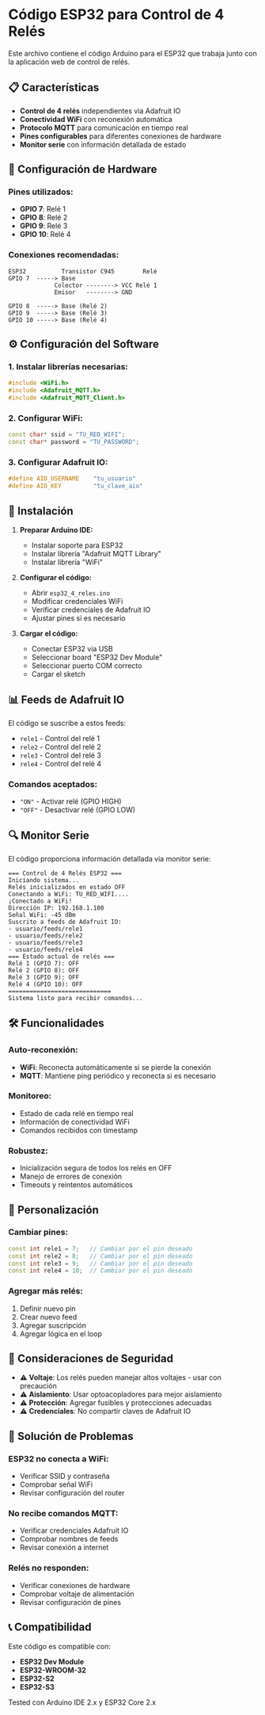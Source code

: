 # Código ESP32 para Control de 4 Relés

Este archivo contiene el código Arduino para el ESP32 que trabaja junto con la aplicación web de control de relés.

## 📋 Características

- **Control de 4 relés** independientes via Adafruit IO
- **Conectividad WiFi** con reconexión automática
- **Protocolo MQTT** para comunicación en tiempo real
- **Pines configurables** para diferentes conexiones de hardware
- **Monitor serie** con información detallada de estado

## 🔧 Configuración de Hardware

### Pines utilizados:
- **GPIO 7**: Relé 1
- **GPIO 8**: Relé 2
- **GPIO 9**: Relé 3  
- **GPIO 10**: Relé 4

### Conexiones recomendadas:
```
ESP32          Transistor C945        Relé
GPIO 7  -----> Base               
             Colector --------> VCC Relé 1
             Emisor   --------> GND
             
GPIO 8  -----> Base (Relé 2)
GPIO 9  -----> Base (Relé 3)  
GPIO 10 -----> Base (Relé 4)
```

## ⚙️ Configuración del Software

### 1. Instalar librerías necesarias:
```cpp
#include <WiFi.h>
#include <Adafruit_MQTT.h>
#include <Adafruit_MQTT_Client.h>
```

### 2. Configurar WiFi:
```cpp
const char* ssid = "TU_RED_WIFI";      
const char* password = "TU_PASSWORD";  
```

### 3. Configurar Adafruit IO:
```cpp
#define AIO_USERNAME    "tu_usuario"
#define AIO_KEY         "tu_clave_aio"
```

## 🚀 Instalación

1. **Preparar Arduino IDE:**
   - Instalar soporte para ESP32
   - Instalar librería "Adafruit MQTT Library"
   - Instalar librería "WiFi"

2. **Configurar el código:**
   - Abrir `esp32_4_reles.ino`
   - Modificar credenciales WiFi
   - Verificar credenciales de Adafruit IO
   - Ajustar pines si es necesario

3. **Cargar el código:**
   - Conectar ESP32 via USB
   - Seleccionar board "ESP32 Dev Module"
   - Seleccionar puerto COM correcto
   - Cargar el sketch

## 📊 Feeds de Adafruit IO

El código se suscribe a estos feeds:
- `rele1` - Control del relé 1
- `rele2` - Control del relé 2  
- `rele3` - Control del relé 3
- `rele4` - Control del relé 4

### Comandos aceptados:
- `"ON"` - Activar relé (GPIO HIGH)
- `"OFF"` - Desactivar relé (GPIO LOW)

## 🔍 Monitor Serie

El código proporciona información detallada via monitor serie:

```
=== Control de 4 Relés ESP32 ===
Iniciando sistema...
Relés inicializados en estado OFF
Conectando a WiFi: TU_RED_WIFI....
¡Conectado a WiFi!
Dirección IP: 192.168.1.100
Señal WiFi: -45 dBm
Suscrito a feeds de Adafruit IO:
- usuario/feeds/rele1
- usuario/feeds/rele2
- usuario/feeds/rele3
- usuario/feeds/rele4
=== Estado actual de relés ===
Relé 1 (GPIO 7): OFF
Relé 2 (GPIO 8): OFF  
Relé 3 (GPIO 9): OFF
Relé 4 (GPIO 10): OFF
=============================
Sistema listo para recibir comandos...
```

## 🛠️ Funcionalidades

### Auto-reconexión:
- **WiFi**: Reconecta automáticamente si se pierde la conexión
- **MQTT**: Mantiene ping periódico y reconecta si es necesario

### Monitoreo:
- Estado de cada relé en tiempo real
- Información de conectividad WiFi
- Comandos recibidos con timestamp

### Robustez:
- Inicialización segura de todos los relés en OFF
- Manejo de errores de conexión
- Timeouts y reintentos automáticos

## 🔧 Personalización

### Cambiar pines:
```cpp
const int rele1 = 7;   // Cambiar por el pin deseado
const int rele2 = 8;   // Cambiar por el pin deseado
const int rele3 = 9;   // Cambiar por el pin deseado
const int rele4 = 10;  // Cambiar por el pin deseado
```

### Agregar más relés:
1. Definir nuevo pin
2. Crear nuevo feed
3. Agregar suscripción
4. Agregar lógica en el loop

## 🚨 Consideraciones de Seguridad

- ⚠️ **Voltaje**: Los relés pueden manejar altos voltajes - usar con precaución
- ⚠️ **Aislamiento**: Usar optoacopladores para mejor aislamiento
- ⚠️ **Protección**: Agregar fusibles y protecciones adecuadas
- ⚠️ **Credenciales**: No compartir claves de Adafruit IO

## 🐛 Solución de Problemas

### ESP32 no conecta a WiFi:
- Verificar SSID y contraseña
- Comprobar señal WiFi
- Revisar configuración del router

### No recibe comandos MQTT:
- Verificar credenciales Adafruit IO
- Comprobar nombres de feeds
- Revisar conexión a internet

### Relés no responden:
- Verificar conexiones de hardware
- Comprobar voltaje de alimentación
- Revisar configuración de pines

## 📞 Compatibilidad

Este código es compatible con:
- **ESP32 Dev Module**
- **ESP32-WROOM-32**
- **ESP32-S2**
- **ESP32-S3**

Tested con Arduino IDE 2.x y ESP32 Core 2.x
